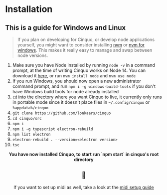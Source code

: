 # Installation

## This is a guide for Windows and Linux

> If you plan on developing for Cinquo, or develop node applications yourself, you might want to consider installing [nvm](https://github.com/nvm-sh/nvm) or [nvm for windows](https://github.com/coreybutler/nvm-windows/releases). This makes it really easy to manage and swap between node versions.

1. Make sure you have Node installed by running `node -v` in a command prompt,
   at the time of writing Cinquo works on Node 14. You can download it
   [here](https://nodejs.org/dist/latest/), or run `nvm install node` and `nvm
   use node`
2. If you run Windows, you should now open a new administrator command prompt,
   and run `npm i -g windows-build-tools` if you don't have Windows build tools
   for node already installed
3. `cd` into the directory where you want Cinquo to live, it currently only
   runs in portable mode since it doesn't place files in `~/.config/cinquo` or
   `%appdata%/cinquo`
4. `git clone https://github.com/lonkaars/cinquo`
5. `cd cinquo/src`
6. `npm i`
7. `npm i -g typescript electron-rebuild`
8. `npm list electron`
9. `electron-rebuild . --version=<electron version>`
10. `tsc`

<div align="center">
<b>You have now installed Cinquo, to start run `npm start` in cinquo's root directory</b>
<h2>🎉</h2>

If you want to set up midi as well, take a look at the <a href="midi.md">midi setup guide</a>
</div>



